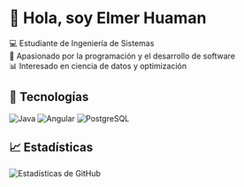 # 👋 Hola, soy Elmer Huaman  

💻 Estudiante de Ingeniería de Sistemas  
🚀 Apasionado por la programación y el desarrollo de software  
📊 Interesado en ciencia de datos y optimización  

## 🔧 Tecnologías
![Java](https://img.shields.io/badge/Java-ED8B00?style=for-the-badge&logo=java&logoColor=white)
![Angular](https://img.shields.io/badge/Angular-DD0031?style=for-the-badge&logo=angular&logoColor=white)
![PostgreSQL](https://img.shields.io/badge/PostgreSQL-316192?style=for-the-badge&logo=postgresql&logoColor=white)

## 📈 Estadísticas
![Estadísticas de GitHub](https://github-readme-stats.vercel.app/api?username=elmerhuaman&show_icons=true&theme=tokyonight)
